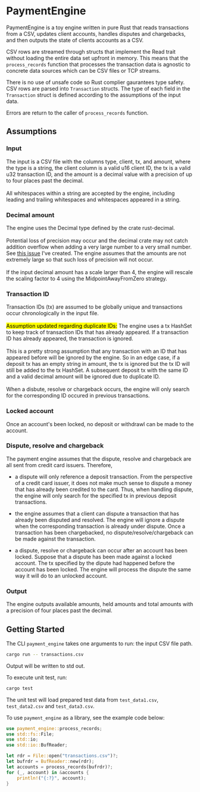 # PaymentEngine

PaymentEngine is a toy engine written in pure Rust that reads transactions from a CSV, updates client accounts, handles disputes and chargebacks, and then outputs the state of clients accounts as a CSV.

CSV rows are streamed through structs that implement the Read trait without loading the entire data set upfront in memory. This means that the `process_records` function that processes the transaction data is agnostic to concrete data sources which can be CSV files or TCP streams.

There is no use of unsafe code so Rust complier gaurantees type safety. CSV rows are parsed into `Transaction` structs. The type of each field in the `Transaction` struct is defined according to the assumptions of the input data.

Errors are return to the caller of `process_records` function.

## Assumptions
### Input
The input is a CSV file with the columns type, client, tx, and amount, where the type is a string, the client column is a valid u16 client ID, the tx is a valid u32 transaction ID, and the amount is a decimal value with a precision of up to four places past the decimal. 
<br />
<br />
All whitespaces within a string are accepted by the engine, including leading and trailing whitespaces and whitespaces appeared in a string.

### Decimal amount
The engine uses the Decimal type defined by the crate rust-decimal. 
<br />
<br />
Potential loss of precision may occur and the decimal crate may not catch addition overflow when adding a very large number to a very small number. See [this issue](https://github.com/paupino/rust-decimal/issues/511) I've created. The engine assumes that the amounts are not extremely large so that such loss of precision will not occur. 
<br />
<br />
If the input decimal amount has a scale larger than 4, the engine will rescale the scaling factor to 4 using the MidpointAwayFromZero strategy. 

### Transaction ID
Transaction IDs (tx) are assumed to be globally unique and transactions occur chronologically in the input file. 
<br />
<br />
<mark style="background-color: #FFFF00">Assumption updated regarding duplicate IDs:</mark>
The engine uses a tx HashSet to keep track of transaction IDs that has already appeared. If a transaction ID has already appeared, the transaction is ignored. 
<br />
<br />
This is a pretty strong assumption that any transaction with an ID that has appeared before will be ignored by the engine. So in an edge case, if a deposit tx has an empty string in amount, the tx is ignored but the tx ID will still be added to the tx HashSet. A subsequent deposit tx with the same ID and a valid decimal amount will be ignored due to duplicate ID.
<br />
<br />
When a disbute, resolve or chargeback occurs, the engine will only search for the corresponding ID occured in previous transactions.

### Locked account
Once an account's been locked, no deposit or withdrawl can be made to the account.

### Dispute, resolve and chargeback

The payment engine assumes that the dispute, resolve and chargeback are all sent from credit card issuers. Therefore,
- a dispute will only reference a deposit transaction. From the perspective of a credit card issuer, it does not make much sense to dispute a money that has already been credited to the card. Thus, when handling dispute, the engine will only search for the specified tx in previous deposit transactions.

- the engine assumes that a client can dispute a transaction that has already been disputed and resolved. The engine will ignore a dispute when the corresponding transaction is already under dispute. Once a transaction has been chargebacked, no dispute/resolve/chargeback can be made against the transaction.

- a dispute, resolve or chargeback can occur after an account has been locked. Suppose that a dispute has been made against a locked account. The tx specified by the dipute had happened before the account has been locked. The engine will process the dispute the same way it will do to an unlocked account.

### Output
The engine outputs available amounts, held amounts and total amounts with a precision of four places past the decimal. 
## Getting Started
The CLI `payment_engine` takes one arguments to run: the input CSV file path.
```sh
cargo run -- transactions.csv
```
Output will be written to std out.

To execute unit test, run:
```sh
cargo test
```
The unit test will load prepared test data from `test_data1.csv`, `test_data2.csv` and `test_data3.csv`.

To use `payment_engine` as a library, see the example code below:
```rust
use payment_engine::process_records;
use std::fs::File;
use std::io;
use std::io::BufReader;

let rdr = File::open("transactions.csv")?;
let bufrdr = BufReader::new(rdr);
let accounts = process_records(bufrdr)?;
for (_, account) in &accounts {
    println!("{:?}", account);
}
```
